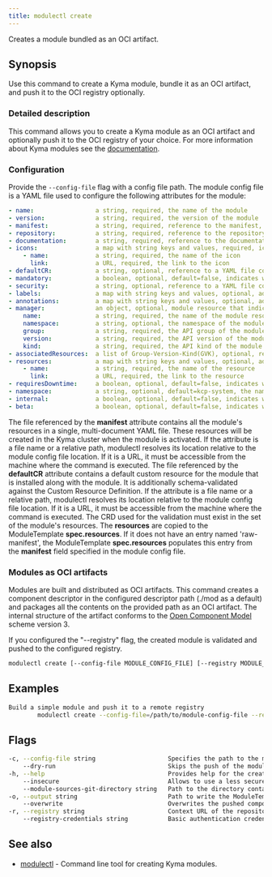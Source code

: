 ```yaml
---
title: modulectl create
---
```


Creates a module bundled as an OCI artifact.

## Synopsis

Use this command to create a Kyma module, bundle it as an OCI artifact, and push it to the OCI registry optionally.

### Detailed description

This command allows you to create a Kyma module as an OCI artifact and optionally push it to the OCI registry of your choice.
For more information about Kyma modules see the [documentation](https://kyma-project.io/#/06-modules/README).

### Configuration

Provide the `--config-file` flag with a config file path.
The module config file is a YAML file used to configure the following attributes for the module:

```yaml
- name:                 a string, required, the name of the module
- version:              a string, required, the version of the module
- manifest:             a string, required, reference to the manifest, must be a URL or a local file reference: name or a relative path
- repository:           a string, required, reference to the repository, must be a URL
- documentation:        a string, required, reference to the documentation, must be a URL
- icons:                a map with string keys and values, required, icons used for UI
    - name:             a string, required, the name of the icon
      link:             a URL, required, the link to the icon
- defaultCR:            a string, optional, reference to a YAML file containing the default CR for the module, must be a URL or a local file reference: name or a relative path
- mandatory:            a boolean, optional, default=false, indicates whether the module is mandatory to be installed on all clusters
- security:             a string, optional, reference to a YAML file containing the security scanners config, must be a local file path
- labels:               a map with string keys and values, optional, additional labels for the generated ModuleTemplate CR
- annotations:          a map with string keys and values, optional, additional annotations for the generated ModuleTemplate CR
- manager:              an object, optional, module resource that indicates the installation readiness of the module, typically the manager deployment of the module
    name:               a string, required, the name of the module resource
    namespace:          a string, optional, the namespace of the module resource
    group:              a string, required, the API group of the module resource
    version:            a string, required, the API version of the module resource
    kind:               a string, required, the API kind of the module resource
- associatedResources:  a list of Group-Version-Kind(GVK), optional, resources that should be cleaned up with the module deletion
- resources:            a map with string keys and values, optional, additional resources of the module that may be fetched
    - name:             a string, required, the name of the resource
      link:             a URL, required, the link to the resource
- requiresDowntime:     a boolean, optional, default=false, indicates whether the module requires downtime to support maintenance windows during module upgrades
- namespace:            a string, optional, default=kcp-system, the namespace where the ModuleTemplate will be deployed
- internal:             a boolean, optional, default=false, indicates whether the module is internal
- beta:                 a boolean, optional, default=false, indicates whether the module is beta
```

The file referenced by the **manifest** attribute contains all the module's resources in a single, multi-document YAML file. These resources will be created in the Kyma cluster when the module is activated. If the attribute is a file name or a relative path, modulectl resolves its location relative to the module config file location. If it is a URL, it must be accessible from the machine where the command is executed.
The file referenced by the **defaultCR** attribute contains a default custom resource for the module that is installed along with the module. It is additionally schema-validated against the Custom Resource Definition. If the attribute is a file name or a relative path, modulectl resolves its location relative to the module config file location. If it is a URL, it must be accessible from the machine where the command is executed.
The CRD used for the validation must exist in the set of the module's resources.
The **resources** are copied to the ModuleTemplate **spec.resources**. If it does not have an entry named 'raw-manifest', the ModuleTemplate **spec.resources** populates this entry from the **manifest** field specified in the module config file.

### Modules as OCI artifacts
Modules are built and distributed as OCI artifacts. 
This command creates a component descriptor in the configured descriptor path (./mod as a default) and packages all the contents on the provided path as an OCI artifact.
The internal structure of the artifact conforms to the [Open Component Model](https://ocm.software/) scheme version 3.

If you configured the "--registry" flag, the created module is validated and pushed to the configured registry.


```bash
modulectl create [--config-file MODULE_CONFIG_FILE] [--registry MODULE_REGISTRY] [flags]
```

## Examples

```bash
Build a simple module and push it to a remote registry
		modulectl create --config-file=/path/to/module-config-file --registry http://localhost:5001/unsigned --insecure
```

## Flags

```bash
-c, --config-file string                    Specifies the path to the module configuration file.
    --dry-run                               Skips the push of the module descriptor to the registry. Checks if the component version already exists in the registry and fails the command if it does and --overwrite is not set to true.
-h, --help                                  Provides help for the create command.
    --insecure                              Allows to use a less secure (non-tls) connection for registry access, e.g. localhost when testing. Should only be used in dev scenarios.
    --module-sources-git-directory string   Path to the directory containing the module sources. If not set, the current directory is used.
-o, --output string                         Path to write the ModuleTemplate file to, if the module is uploaded to a registry (default "template.yaml").
    --overwrite                             Overwrites the pushed component version if it already exists in the OCI registry. Use the flag ONLY for testing purposes.
-r, --registry string                       Context URL of the repository. The repository URL will be automatically added to the repository contexts in the module descriptor.
    --registry-credentials string           Basic authentication credentials for the given repository in the <user:password> format.
```

## See also

* [modulectl](modulectl.md)	 - Command line tool for creating Kyma modules.

